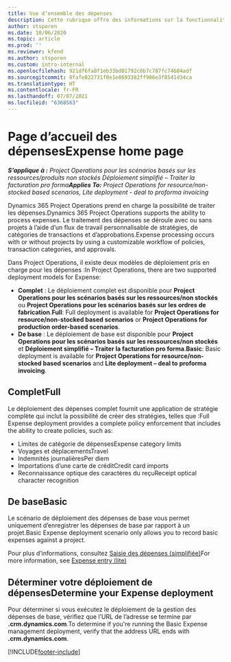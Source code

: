 ```yaml
---
title: Vue d’ensemble des dépenses
description: Cette rubrique offre des informations sur la fonctionnalité Dépenses dans Project Operations.
author: stsporen
ms.date: 10/06/2020
ms.topic: article
ms.prod: ''
ms.reviewer: kfend
ms.author: stsporen
ms.custom: intro-internal
ms.openlocfilehash: 921df6fa8f1eb33bd01792c0b7c787fc74604adf
ms.sourcegitcommit: 0fafe022731f0e1e8693382ff906e3f8541d34ca
ms.translationtype: HT
ms.contentlocale: fr-FR
ms.lasthandoff: 07/07/2021
ms.locfileid: "6368563"
---
```

# <a name="expense-home-page"></a><span data-ttu-id="ec06c-103">Page d’accueil des dépenses</span><span class="sxs-lookup"><span data-stu-id="ec06c-103">Expense home page</span></span>

<span data-ttu-id="ec06c-104">_**S’applique à :** Project Operations pour les scénarios basés sur les ressources/produits non stockés Déploiement simplifié – Traiter la facturation pro forma_</span><span class="sxs-lookup"><span data-stu-id="ec06c-104">_**Applies To:** Project Operations for resource/non-stocked based scenarios, Lite deployment - deal to proforma invoicing_</span></span>


<span data-ttu-id="ec06c-105">Dynamics 365 Project Operations prend en charge la possibilité de traiter les dépenses.</span><span class="sxs-lookup"><span data-stu-id="ec06c-105">Dynamics 365 Project Operations supports the ability to process expenses.</span></span> <span data-ttu-id="ec06c-106">Le traitement des dépenses se déroule avec ou sans projets à l’aide d’un flux de travail personnalisable de stratégies, de catégories de transactions et d’approbations.</span><span class="sxs-lookup"><span data-stu-id="ec06c-106">Expense processing occurs with or without projects by using a customizable workflow of policies, transaction categories, and approvals.</span></span>

<span data-ttu-id="ec06c-107">Dans Project Operations, il existe deux modèles de déploiement pris en charge pour les dépenses :</span><span class="sxs-lookup"><span data-stu-id="ec06c-107">In Project Operations, there are two supported deployment models for Expense:</span></span> 

- <span data-ttu-id="ec06c-108">**Complet** : Le déploiement complet est disponible pour **Project Operations pour les scénarios basés sur les ressources/non stockés** ou **Project Operations pour les scénarios basés sur les ordres de fabrication**.</span><span class="sxs-lookup"><span data-stu-id="ec06c-108">**Full**: Full deployment is available for **Project Operations for resource/non-stocked based scenarios** or **Project Operations for production order-based scenarios**.</span></span>
- <span data-ttu-id="ec06c-109">**De base** : Le déploiement de base est disponible pour **Project Operations pour les scénarios basés sur les ressources/non stockés** et **Déploiement simplifié – Traiter la facturation pro forma**.</span><span class="sxs-lookup"><span data-stu-id="ec06c-109">**Basic**: Basic deployment is available for **Project Operations for resource/non-stocked based scenarios** and **Lite deployment – deal to proforma invoicing**.</span></span>

## <a name="full"></a><span data-ttu-id="ec06c-110">Complet</span><span class="sxs-lookup"><span data-stu-id="ec06c-110">Full</span></span> 
<span data-ttu-id="ec06c-111">Le déploiement des dépenses complet fournit une application de stratégie complète qui inclut la possibilité de créer des stratégies, telles que :</span><span class="sxs-lookup"><span data-stu-id="ec06c-111">Full Expense deployment provides a complete policy enforcement that includes the ability to create policies, such as:</span></span>

  - <span data-ttu-id="ec06c-112">Limites de catégorie de dépenses</span><span class="sxs-lookup"><span data-stu-id="ec06c-112">Expense category limits</span></span>
  - <span data-ttu-id="ec06c-113">Voyages et déplacements</span><span class="sxs-lookup"><span data-stu-id="ec06c-113">Travel</span></span>
  - <span data-ttu-id="ec06c-114">Indemnités journalières</span><span class="sxs-lookup"><span data-stu-id="ec06c-114">Per diem</span></span>
  - <span data-ttu-id="ec06c-115">Importations d’une carte de crédit</span><span class="sxs-lookup"><span data-stu-id="ec06c-115">Credit card imports</span></span>
  - <span data-ttu-id="ec06c-116">Reconnaissance optique des caractères du reçu</span><span class="sxs-lookup"><span data-stu-id="ec06c-116">Receipt optical character recognition</span></span>

## <a name="basic"></a><span data-ttu-id="ec06c-117">De base</span><span class="sxs-lookup"><span data-stu-id="ec06c-117">Basic</span></span> 
<span data-ttu-id="ec06c-118">Le scénario de déploiement des dépenses de base vous permet uniquement d’enregistrer les dépenses de base par rapport à un projet.</span><span class="sxs-lookup"><span data-stu-id="ec06c-118">Basic Expense deployment scenario only allows you to record basic expenses against a project.</span></span> 

<span data-ttu-id="ec06c-119">Pour plus d’informations, consultez [Saisie des dépenses (simplifiée)](basic-expense.md)</span><span class="sxs-lookup"><span data-stu-id="ec06c-119">For more information, see [Expense entry (lite)](basic-expense.md)</span></span>

## <a name="determine-your-expense-deployment"></a><span data-ttu-id="ec06c-120">Déterminer votre déploiement de dépenses</span><span class="sxs-lookup"><span data-stu-id="ec06c-120">Determine your Expense deployment</span></span>
<span data-ttu-id="ec06c-121">Pour déterminer si vous exécutez le déploiement de la gestion des dépenses de base, vérifiez que l’URL de l’adresse se termine par **.crm.dynamics.com**.</span><span class="sxs-lookup"><span data-stu-id="ec06c-121">To determine if you're running the Basic Expense management deployment, verify that the address URL ends with **.crm.dynamics.com**.</span></span> 


[!INCLUDE[footer-include](../includes/footer-banner.md)]